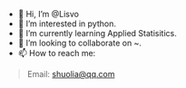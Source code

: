 - 👋 Hi, I’m @Lisvo
- 👀 I’m interested in python.
- 🌱 I’m currently learning Applied Statisitics.
- 💞️ I’m looking to collaborate on ~.
- 📫 How to reach me:
> Email: shuolia@qq.com

<!---
Lisvo/Lisvo is a ✨ special ✨ repository because its `README.md` (this file) appears on your GitHub profile.
You can click the Preview link to take a look at your changes.
--->
